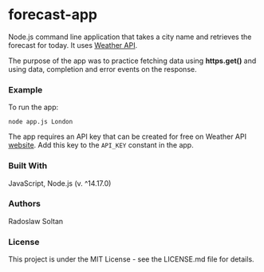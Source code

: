 # forecast-app

Node.js command line application that takes a city name and retrieves the forecast for today.
It uses [Weather API](https://www.weatherapi.com).

The purpose of the app was to practice fetching data using **https.get()** and using data, completion and error events on the response.

### Example

To run the app:
```
node app.js London
```
The app requires an API key that can be created for free on Weather API [website](https://www.weatherapi.com/pricing.aspx).
Add this key to the ``API_KEY`` constant in the app. 

### Built With
JavaScript, Node.js (v. ^14.17.0)

### Authors
Radoslaw Soltan

### License
This project is under the MIT License - see the LICENSE.md file for details.